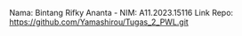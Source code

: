 Nama: Bintang Rifky Ananta - NIM: A11.2023.15116 Link Repo: https://github.com/Yamashirou/Tugas_2_PWL.git
